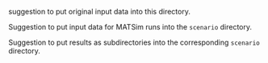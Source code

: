 suggestion to put original input data into this directory.  

Suggestion to put input data for MATSim runs into the `scenario` directory.

Suggestion to put results as subdirectories into the corresponding `scenario` directory.
